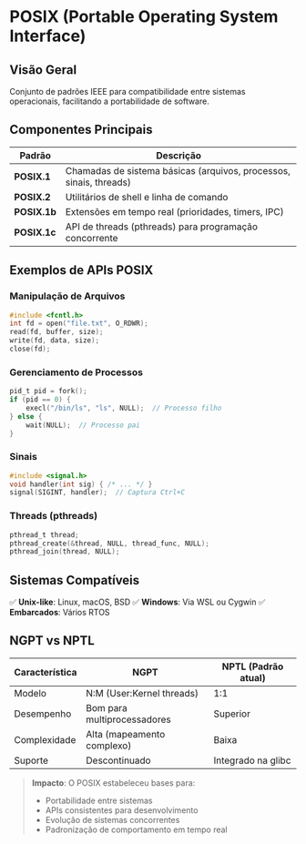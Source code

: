 # POSIX (Portable Operating System Interface)

## Visão Geral

Conjunto de padrões IEEE para compatibilidade entre sistemas operacionais, facilitando a portabilidade de software.

## Componentes Principais

| Padrão       | Descrição                                                          |
| ------------ | ------------------------------------------------------------------ |
| **POSIX.1**  | Chamadas de sistema básicas (arquivos, processos, sinais, threads) |
| **POSIX.2**  | Utilitários de shell e linha de comando                            |
| **POSIX.1b** | Extensões em tempo real (prioridades, timers, IPC)                 |
| **POSIX.1c** | API de threads (pthreads) para programação concorrente             |

## Exemplos de APIs POSIX

### Manipulação de Arquivos

```c
#include <fcntl.h>
int fd = open("file.txt", O_RDWR);
read(fd, buffer, size);
write(fd, data, size);
close(fd);
```

### Gerenciamento de Processos

```c
pid_t pid = fork();
if (pid == 0) {
    execl("/bin/ls", "ls", NULL);  // Processo filho
} else {
    wait(NULL);  // Processo pai
}
```

### Sinais

```c
#include <signal.h>
void handler(int sig) { /* ... */ }
signal(SIGINT, handler);  // Captura Ctrl+C
```

### Threads (pthreads)

```c
pthread_t thread;
pthread_create(&thread, NULL, thread_func, NULL);
pthread_join(thread, NULL);
```

## Sistemas Compatíveis

✅ **Unix-like**: Linux, macOS, BSD
✅ **Windows**: Via WSL ou Cygwin
✅ **Embarcados**: Vários RTOS

## NGPT vs NPTL

| Característica | NGPT                        | NPTL (Padrão atual) |
| -------------- | --------------------------- | ------------------- |
| Modelo         | N:M (User:Kernel threads)   | 1:1                 |
| Desempenho     | Bom para multiprocessadores | Superior            |
| Complexidade   | Alta (mapeamento complexo)  | Baixa               |
| Suporte        | Descontinuado               | Integrado na glibc  |

> **Impacto**: O POSIX estabeleceu bases para:
>
> - Portabilidade entre sistemas
> - APIs consistentes para desenvolvimento
> - Evolução de sistemas concorrentes
> - Padronização de comportamento em tempo real
